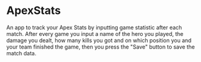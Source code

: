 # ApexStats
An app to track your Apex Stats by inputting game statistic after each match. After every game you input a name of the hero you played, the damage you dealt, how many kills you got and on which position you and your team finished the game, then you press the "Save" button to  save the match data. 
